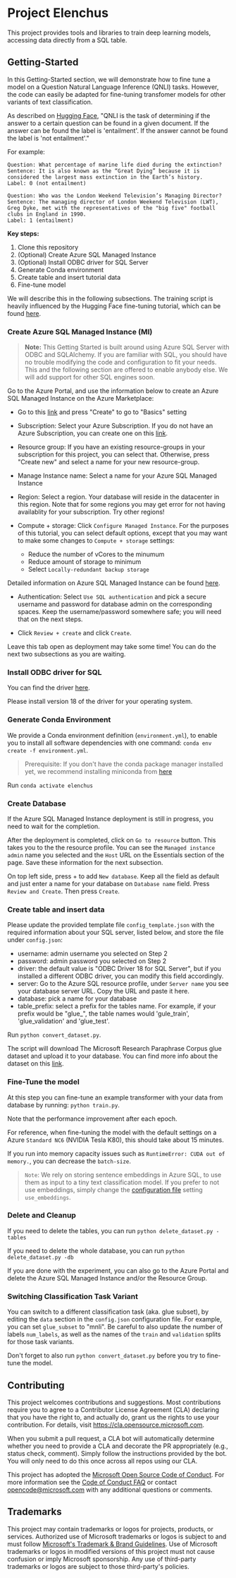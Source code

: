 # Project Elenchus

This project provides tools and libraries to train deep learning models, accessing data directly from a SQL table.


## Getting-Started

In this Getting-Started section, we will demonstrate how to fine tune a model on a Question Natural Language Inference (QNLI) tasks. However, the code can easily be adapted for fine-tuning transfomer models for other variants of text classification.

As described on [Hugging Face](https://huggingface.co/tasks/text-classification#question-natural-language-inference-qnli), "QNLI is the task of determining if the answer to a certain question can be found in a given document. If the answer can be found the label is 'entailment'. If the answer cannot be found the label is 'not entailment'."

For example:
```
Question: What percentage of marine life died during the extinction?
Sentence: It is also known as the “Great Dying” because it is considered the largest mass extinction in the Earth’s history.
Label: 0 (not entailment)

Question: Who was the London Weekend Television’s Managing Director?
Sentence: The managing director of London Weekend Television (LWT), Greg Dyke, met with the representatives of the "big five" football clubs in England in 1990.
Label: 1 (entailment)
```

**Key steps:**
1. Clone this repository
1. (Optional) Create Azure SQL Managed Instance
1. (Optional) Install ODBC driver for SQL Server
1. Generate Conda environment
1. Create table and insert tutorial data
1. Fine-tune model

We will describe this in the following subsections. The training script is heavily influenced by the Hugging Face fine-tuning tutorial, which can be found [here](https://huggingface.co/course/chapter3/1?fw=pt).

### Create Azure SQL Managed Instance (MI)

> **Note:** This Getting Started is built around using Azure SQL Server with ODBC and SQLAlchemy. If you are familiar with SQL, you should have no trouble modifying the code and configuration to fit your needs. This and the following section are offered to enable anybody else. We will add support for other SQL engines soon.

Go to the Azure Portal, and use the information below to create an Azure SQL Managed Instance on the Azure Marketplace: 

- Go to this [link](https://ms.portal.azure.com/#view/Microsoft_Azure_Marketplace/GalleryItemDetailsBladeNopdl/id/Microsoft.SQLManagedInstance) and press "Create" to go to "Basics" setting

- Subscription: Select your Azure Subscription. If you do not have an Azure Subscription, you can create one on this [link](https://azure.microsoft.com/en-us/free/).

- Resource group: If you have an existing resource-groups in your subscription for this project, you can select that. Otherwise, press "Create new" and select a name for your new resource-group. 

- Manage Instance name: Select a name for your Azure SQL Managed Instance

- Region: Select a region. Your database will reside in the datacenter in this region. Note that for some regions you may get error for not having availablity for your subscription. Try other regions!

- Compute + storage: Click `Configure Managed Instance`. For the purposes of this tutorial, you can select default options, except that you may want to make some changes to `Compute + storage` settings:
    - Reduce the number of vCores to the minumum
    - Reduce amount of storage to minimum
    - Select `Locally-redundant backup storage`

Detailed information on Azure SQL Managed Instance can be found [here](https://azure.microsoft.com/en-us/products/azure-sql/managed-instance).

- Authentication: Select `Use SQL authentication` and pick a secure username and password for database admin on the corresponding spaces. Keep the username/password somewhere safe; you will need that on the next steps.

- Click `Review + create` and click `Create`. 

Leave this tab open as deployment may take some time! You can do the next two subsections as you are waiting.

### Install ODBC driver for SQL

You can find the driver [here](https://docs.microsoft.com/en-us/sql/connect/odbc/download-odbc-driver-for-sql-server). 

Please install version 18 of the driver for your operating system.


### Generate Conda Environment

We provide a Conda environment definition (`environment.yml`), to enable you to install all software dependencies with one command: `conda env create -f environment.yml`.

> Prerequisite: If you don't have the conda package manager installed yet, we recommend installing miniconda from [here](https://docs.conda.io/en/latest/miniconda.html)


Run `conda activate elenchus`

### Create Database
If the Azure SQL Managed Instance deployment is still in progress, you need to wait for the completion.

After the deployment is completed, click on `Go to resource` button. This takes you to the the resource profile. You can see the `Managed instance admin` name you selected and the `Host` URL on the Essentials section of the page. Save these information for the next subsection. 

On top left side, press + to add `New database`. Keep all the field as default and just enter a name for your database on `Database name` field. Press `Review and Create`. Then press `Create`.

### Create table and insert data
Please update the provided template file `config_template.json` with the required information about your SQL server, listed below, and store the file under `config.json`:

- username: admin username you selected on Step 2 
- password: admin password you selected on Step 2
- driver: the default value is "ODBC Driver 18 for SQL Server", but if you installed a different ODBC driver, you can modify this field accordingly.
- server: Go to the Azure SQL resource profile, under `Server name` you see your database server URL. Copy the URL and paste it here.
- database: pick a name for your database
- table_prefix: select a prefix for the tables name. For example, if your prefix would be "glue_", the table names would 'gule_train', 'glue_validation' and 'glue_test'.

Run `python convert_dataset.py`.

The script will download The Microsoft Research Paraphrase Corpus glue dataset and upload it to your database. You can find more info about the dataset on this [link](https://www.tensorflow.org/datasets/catalog/glue#gluemrpc).

### Fine-Tune the model

At this step you can fine-tune an example transformer with your data from database by running: `python train.py`.

Note that the performance improvement after each epoch.

For reference, when fine-tuning the model with the default settings on a Azure `Standard NC6` (NVIDIA Tesla K80), this should take about 15 minutes.

If you run into memory capacity issues such as `RuntimeError: CUDA out of memory.`, you can decrease the `batch-size`.

>`Note`: We rely on storing sentence embeddings in Azure SQL, to use them as input to a tiny text classification model. If you prefer to not use embeddings, simply change the [configuration file](config_template.json) setting `use_embeddings`.

### Delete and Cleanup
If you need to delete the tables, you can run `python delete_dataset.py -tables`

If you need to delete the whole database, you can run `python delete_dataset.py -db`

If you are done with the experiment, you can also go to the Azure Portal and delete the Azure SQL Managed Instance and/or the Resource Group.

### Switching Classification Task Variant

You can switch to a different classification task (aka. glue subset), by editing the `data` section in the `config.json` configuration file. For example, you can set `glue_subset` to "mnli". Be careful to also update the number of labels `num_labels`, as well as the names of the `train` and `validation` splits for those task variants.

Don't forget to also run `python convert_dataset.py` before you try to fine-tune the model.

## Contributing

This project welcomes contributions and suggestions.  Most contributions require you to agree to a
Contributor License Agreement (CLA) declaring that you have the right to, and actually do, grant us
the rights to use your contribution. For details, visit https://cla.opensource.microsoft.com.

When you submit a pull request, a CLA bot will automatically determine whether you need to provide
a CLA and decorate the PR appropriately (e.g., status check, comment). Simply follow the instructions
provided by the bot. You will only need to do this once across all repos using our CLA.

This project has adopted the [Microsoft Open Source Code of Conduct](https://opensource.microsoft.com/codeofconduct/).
For more information see the [Code of Conduct FAQ](https://opensource.microsoft.com/codeofconduct/faq/) or
contact [opencode@microsoft.com](mailto:opencode@microsoft.com) with any additional questions or comments.

## Trademarks

This project may contain trademarks or logos for projects, products, or services. Authorized use of Microsoft 
trademarks or logos is subject to and must follow 
[Microsoft's Trademark & Brand Guidelines](https://www.microsoft.com/en-us/legal/intellectualproperty/trademarks/usage/general).
Use of Microsoft trademarks or logos in modified versions of this project must not cause confusion or imply Microsoft sponsorship.
Any use of third-party trademarks or logos are subject to those third-party's policies.
